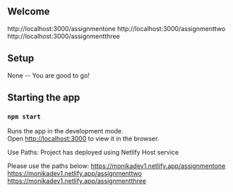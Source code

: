 ## Welcome
http://localhost:3000/assignmentone
http://localhost:3000/assignmenttwo
http://localhost:3000/assignmentthree

## Setup

None -- You are good to go!

## Starting the app

### `npm start`

Runs the app in the development mode.<br>
Open [http://localhost:3000](http://localhost:3000) to view it in the browser.


Use Paths:
Project has deployed using Netlify Host service

Please use the paths below:
https://monikadev1.netlify.app/assignmentone
https://monikadev1.netlify.app/assignmenttwo
https://monikadev1.netlify.app/assignmentthree
